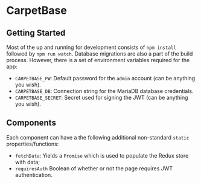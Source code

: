 # CarpetBase

## Getting Started

Most of the up and running for development consists of `npm install` followed by `npm run watch`. Database migrations are also a part of the build process. However, there is a set of environment variables required for the app:

* `CARPETBASE_PW`: Default password for the `admin` account (can be anything you wish).
* `CARPETBASE_DB`: Connection string for the MariaDB database credentials.
* `CARPETBASE_SECRET`: Secret used for signing the JWT (can be anything you wish).

## Components

Each component can have a the following additional non-standard `static` properties/functions:

* `fetchData`: Yields a `Promise` which is used to populate the Redux store with data;
* `requiresAuth` Boolean of whether or not the page requires JWT authentication.
